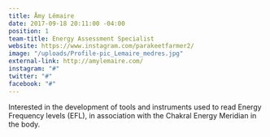 ```yaml
---
title: Åmy Lêmaire
date: 2017-09-18 20:11:00 -04:00
position: 1
team-title: Energy Assessment Specialist
website: https://www.instagram.com/parakeetfarmer2/
image: "/uploads/Profile-pic_Lemaire_medres.jpg"
external-link: http://amylemaire.com/
instagram: "#"
twitter: "#"
facebook: "#"
---
```


Interested in the development of tools and instruments used to read Energy Frequency levels (EFL), in association with the Chakral Energy Meridian in the body. 